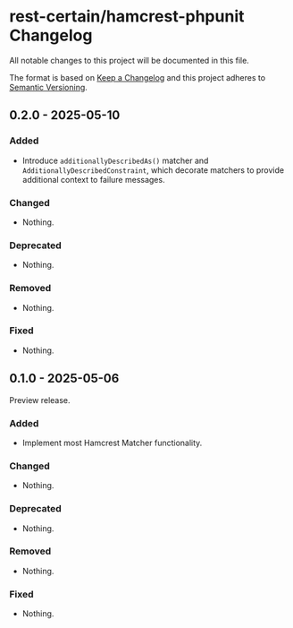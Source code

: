 # rest-certain/hamcrest-phpunit Changelog

All notable changes to this project will be documented in this file.

The format is based on [Keep a Changelog](https://keepachangelog.com/en/1.1.0/)
and this project adheres to [Semantic Versioning](https://semver.org/spec/v2.0.0.html).

## 0.2.0 - 2025-05-10

### Added

- Introduce `additionallyDescribedAs()` matcher and `AdditionallyDescribedConstraint`, which decorate matchers to provide additional context to failure messages.

### Changed

- Nothing.

### Deprecated

- Nothing.

### Removed

- Nothing.

### Fixed

- Nothing.

## 0.1.0 - 2025-05-06

Preview release.

### Added

- Implement most Hamcrest Matcher functionality.

### Changed

- Nothing.

### Deprecated

- Nothing.

### Removed

- Nothing.

### Fixed

- Nothing.
